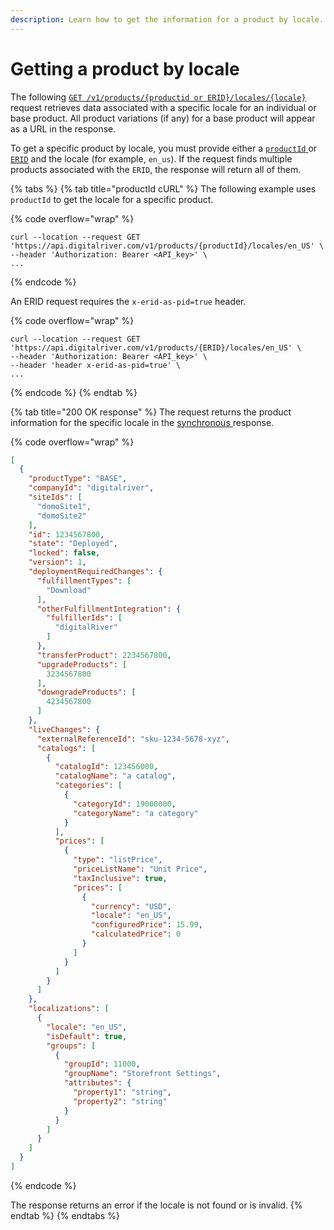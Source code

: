 ```yaml
---
description: Learn how to get the information for a product by locale.
---
```


# Getting a product by locale

The following [`GET /v1/products/{productid or ERID}/locales/{locale}`](https://www.digitalriver.com/docs/commerce-admin-api/#tag/Retrieve-Product-\(Synchronous-API\)/paths/\~1v1\~1products\~1%7BproductId%7D\~1locales\~1%7Blocale%7D/get) request retrieves data associated with a specific locale for an individual or base product. All product variations (if any) for a base product will appear as a URL in the response.

To get a specific product by locale, you must provide either a [`productId` ](../../../general-resources/common-shoppers-and-admin-apis-reference/product-identifier.md)or [`ERID`](../../../general-resources/common-shoppers-and-admin-apis-reference/external-reference-identifier-erid.md)  and the locale (for example, `en_us`). If the request finds multiple products associated with the `ERID`, the response will return all of them.

{% tabs %}
{% tab title="productId cURL" %}
The following example uses `productId` to get the locale for a specific product.

{% code overflow="wrap" %}
```http
curl --location --request GET 'https://api.digitalriver.com/v1/products/{productId}/locales/en_US' \
--header 'Authorization: Bearer <API_key>' \
...
```
{% endcode %}

An ERID request requires the `x-erid-as-pid=true` header.

{% code overflow="wrap" %}
```http
curl --location --request GET 'https://api.digitalriver.com/v1/products/{ERID}/locales/en_US' \
--header 'Authorization: Bearer <API_key>' \
--header 'header x-erid-as-pid=true' \
...
```
{% endcode %}
{% endtab %}

{% tab title="200 OK response" %}
The request returns the product information for the specific locale in the [synchronous ](../getting-started.md#asynchronous-and-synchronous-calls)response.&#x20;

{% code overflow="wrap" %}
```json
[
  {
    "productType": "BASE",
    "companyId": "digitalriver",
    "siteIds": [
      "domoSite1",
      "domoSite2"
    ],
    "id": 1234567800,
    "state": "Deployed",
    "locked": false,
    "version": 1,
    "deploymentRequiredChanges": {
      "fulfillmentTypes": [
        "Download"
      ],
      "otherFulfillmentIntegration": {
        "fulfillerIds": [
          "digitalRiver"
        ]
      },
      "transferProduct": 2234567800,
      "upgradeProducts": [
        3234567800
      ],
      "downgradeProducts": [
        4234567800
      ]
    },
    "liveChanges": {
      "externalReferenceId": "sku-1234-5678-xyz",
      "catalogs": [
        {
          "catalogId": 123456000,
          "catalogName": "a catalog",
          "categories": [
            {
              "categoryId": 19000000,
              "categoryName": "a category"
            }
          ],
          "prices": [
            {
              "type": "listPrice",
              "priceListName": "Unit Price",
              "taxInclusive": true,
              "prices": [
                {
                  "currency": "USD",
                  "locale": "en_US",
                  "configuredPrice": 15.99,
                  "calculatedPrice": 0
                }
              ]
            }
          ]
        }
      ]
    },
    "localizations": [
      {
        "locale": "en_US",
        "isDefault": true,
        "groups": [
          {
            "groupId": 11000,
            "groupName": "Storefront Settings",
            "attributes": {
              "property1": "string",
              "property2": "string"
            }
          }
        ]
      }
    ]
  }
]
```
{% endcode %}

The response returns an error if the locale is not found or is invalid.
{% endtab %}
{% endtabs %}
